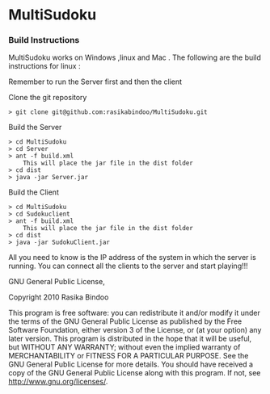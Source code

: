 # MultiSudoku #

### Build Instructions ###

MultiSudoku works on Windows ,linux and Mac . 
The following are the build instructions for linux :

Remember to run the Server first and then the client 

   Clone the git repository

	> git clone git@github.com:rasikabindoo/MultiSudoku.git 

   Build the Server

	> cd MultiSudoku
	> cd Server
	> ant -f build.xml
		This will place the jar file in the dist folder
	> cd dist
	> java -jar Server.jar

   Build the Client

	> cd MultiSudoku
	> cd Sudokuclient
	> ant -f build.xml
		This will place the jar file in the dist folder
	> cd dist
	> java -jar SudokuClient.jar


All you need to know is the IP address of the system in which the server is running.
You can connect all the clients to the server and start playing!!!


GNU General Public License,

Copyright 2010 Rasika Bindoo

This program is free software: you can redistribute it and/or modify it under the terms of the GNU General Public License as published by the Free Software Foundation, either version 3 of the License, or (at your option) any later version. This program is distributed in the hope that it will be useful, but WITHOUT ANY WARRANTY; without even the implied warranty of MERCHANTABILITY or FITNESS FOR A PARTICULAR PURPOSE.  See the GNU General Public License for more details. You should have received a copy of the GNU General Public License along with this program.  If not, see <http://www.gnu.org/licenses/>.

